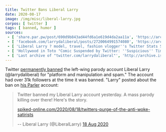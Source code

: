 ```yaml
---
title: Twitter Bans Liberal Larry
date: 2020-08-17
image: /img/misc/liberal-larry.jpg
corpos: [ twitter ]
tags: [ banned, humor ]
sources:
 - [ 'share.par.pw/post/690d9b843ad44fd6a1e619d4da2aa11a', 'https://archive.is/uDQj6' ]
 - [ 'facebook.com/larrydaliberal/posts/2720064991574080', 'https://archive.is/VxBW4' ]
 - [ 'Liberal Larry ? model, travel, fashion vlogger''s Twitter Stats Summary Profile (Social Blade Twitter Statistics)', 'https://socialblade.com/twitter/user/larrydaliberal' ]
 - [ 'Hollywood in Toto "Comic Suspended by Twitter: ''Suspicious'' Timing to Blunt DNC Jokes" by Christian Toto', 'https://www.hollywoodintoto.com/steve-mcgrew-liberal-larry-twitter-suspensions/' ]
 - [ 'Last archive of "twitter.com/larrydaliberal"', 'http://archive.is/Y9Xdv' ]
---
```


Twitter [permanently banned](notice.jpg) the left-wing parody account Liberal
Larry (@larrydaliberal) for "platform and manipulation and spam." The account
had over 31k followers at the time it was banned. "Larry" posted about the ban
on [his Parler](https://parler.com/profile/LiberalLarry/posts) account:
> Twitter banned my Liberal Larry account yesterday. A mass parody killing over
> there! Here's the story.
>
> [spiked-online.com/2020/08/18/twitters-purge-of-the-anti-woke-satirists](https://www.spiked-online.com/2020/08/18/twitters-purge-of-the-anti-woke-satirists/)
>
> -- Liberal Larry (@LiberalLarry) [18 Aug 2020](https://archive.is/uDQj6)

